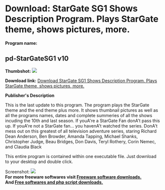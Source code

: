 # Download: StarGate SG1 Shows Description Program. Plays StarGate theme, shows pictures, more.

**Program name:**

## pd-StarGateSG1 v10

  
**Thumbshot:** ![](http://www.freewarefiles.com/screenshot/stargateprog1_md.jpg)   
  
**Download link:** [Download StarGate SG1 Shows Description Program. Plays StarGate theme, shows pictures, more.](http://freesoftwares.boysofts.com/Pd-StarGateSG_program_20023.html)  
  


**Publisher's Description**  
  


This is the last update to this program. The program plays the StarGate theme and the end theme plus more. It shows thumbnail pictures as well as all the programs names, dates and complete summeries of all the shows incuding the 10th and last season. If youA're a StarGate Fan donA't pass this up. If youA're not a StarGate fan... you havenA't watched the series. DonA't mess out on this greatest of all television adventure series, staring Richard Dean Anderson, Ben Browder, Amanda Tapping, Michael Shanks, Christopher Judge, Beau Bridges, Don Davis, Teryl Rothery, Corin Nemec, and Claudia Black 

This entire program is contained within one executable file. Just download to your desktop and double click.

  
  
Screenshot: ![](http://www.freewarefiles.com/screenshot/stargateprog1.jpg)   
**For more freeware softwares visit [Freeware software downloads.](http://freesoftwares.boysofts.com/)**   
**And [Free softwares and php script downloads.](http://www.boysofts.com/)**
